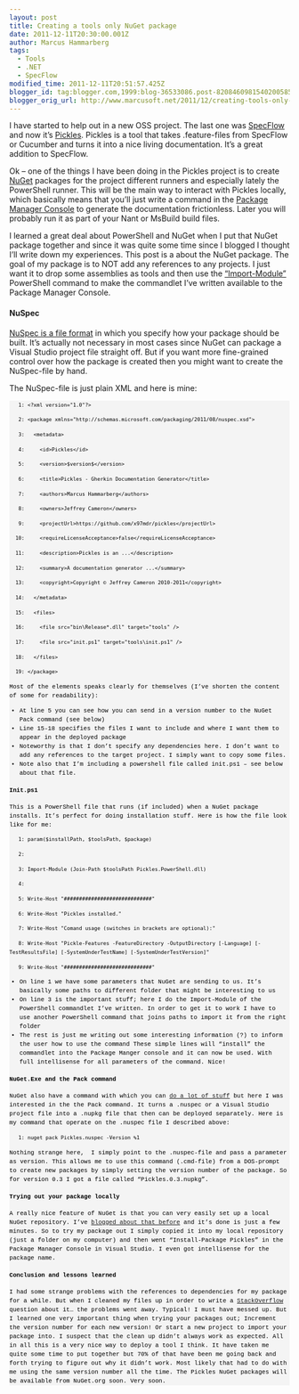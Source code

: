 ```yaml
---
layout: post
title: Creating a tools only NuGet package
date: 2011-12-11T20:30:00.001Z
author: Marcus Hammarberg
tags:
  - Tools
  - .NET
  - SpecFlow
modified_time: 2011-12-11T20:51:57.425Z
blogger_id: tag:blogger.com,1999:blog-36533086.post-8208460981540200585
blogger_orig_url: http://www.marcusoft.net/2011/12/creating-tools-only-nuget-package.html
---
```



I have started to help out in a new OSS project. The last one was
<a href="http://www.specflow.org" target="_blank">SpecFlow</a> and now
it’s
<a href="https://github.com/x97mdr/pickles" target="_blank">Pickles</a>.
Pickles is a tool that takes .feature-files from SpecFlow or Cucumber
and turns it into a nice living documentation. It’s a great addition to
SpecFlow.

Ok – one of the things I have been doing in the Pickles project is to
create <a href="http://www.nuget.org" target="_blank">NuGet</a> packages
for the project different runners and especially lately the PowerShell
runner. This will be the main way to interact with Pickles locally,
which basically means that you’ll just write a command in the <a
href="http://docs.nuget.org/docs/reference/package-manager-console-powershell-reference"
target="_blank">Package Manager Console</a> to generate the
documentation frictionless. Later you will probably run it as part of
your Nant or MsBuild build files.

I learned a great deal about PowerShell and NuGet when I put that NuGet
package together and since it was quite some time since I blogged I
thought I’ll write down my experiences. This post is a about the NuGet
package.
The goal of my package is to NOT add any references to any projects. I
just want it to drop some assemblies as tools and then use the
<a href="http://technet.microsoft.com/en-us/library/dd819454.aspx"
target="_blank">“Import-Module”</a> PowerShell command to make the
commandlet I’ve written available to the Package Manager Console.

#### NuSpec

<a href="http://docs.nuget.org/docs/reference/nuspec-reference"
target="_blank">NuSpec is a file format</a> in which you specify how
your package should be built. It’s actually not necessary in most cases
since NuGet can package a Visual Studio project file straight off. But
if you want more fine-grained control over how the package is created
then you might want to create the NuSpec-file by hand.

The NuSpec-file is just plain XML and here is mine:

<div id="codeSnippet"
style="border-bottom-style: none; text-align: left; padding-bottom: 0px; line-height: 12pt; background-color: #f4f4f4; border-left-style: none; padding-left: 0px; width: 100%; padding-right: 0px; font-family: 'Courier New', courier, monospace; direction: ltr; border-top-style: none; color: black; border-right-style: none; font-size: 8pt; overflow: visible; padding-top: 0px">

```
   1: <?xml version="1.0"?>
```

```
   2: <package xmlns="http://schemas.microsoft.com/packaging/2011/08/nuspec.xsd">
```

```
   3:   <metadata>
```

```
   4:     <id>Pickles</id>
```

```
   5:     <version>$version$</version>
```

```
   6:     <title>Pickles - Gherkin Documentation Generator</title>
```

```
   7:     <authors>Marcus Hammarberg</authors>
```

```
   8:     <owners>Jeffrey Cameron</owners>
```

```
   9:     <projectUrl>https://github.com/x97mdr/pickles</projectUrl>
```

```
  10:     <requireLicenseAcceptance>false</requireLicenseAcceptance>
```

```
  11:     <description>Pickles is an ...</description>
```

```
  12:     <summary>A documentation generator ...</summary>
```

```
  13:     <copyright>Copyright © Jeffrey Cameron 2010-2011</copyright>
```

```
  14:   </metadata>
```

```
  15:   <files>
```

```
  16:     <file src="bin\Release*.dll" target="tools" />
```

```
  17:     <file src="init.ps1" target="tools\init.ps1" />
```

```
  18:   </files>
```

```
  19: </package>
```

Most of the elements speaks clearly for themselves (I’ve shorten the
content of some for readability):
-   At line 5 you can see how you can send in a version number to the
    NuGet Pack command (see below)
-   Line 15-18 specifies the files I want to include and where I want
    them to appear in the deployed package
-   Noteworthy is that I don’t specify any dependencies here. I don’t
    want to add any references to the target project. I simply want to
    copy some files.
-   Note also that I’m including a powershell file called init.ps1 – see
    below about that file. 
#### Init.ps1
This is a PowerShell file that runs (if included) when a NuGet package
installs. It’s perfect for doing installation stuff. Here is how the
file look like for me:
<div id="codeSnippetWrapper">
<div id="codeSnippet"
style="border-bottom-style: none; text-align: left; padding-bottom: 0px; line-height: 12pt; background-color: #f4f4f4; border-left-style: none; padding-left: 0px; width: 100%; padding-right: 0px; font-family: 'Courier New', courier, monospace; direction: ltr; border-top-style: none; color: black; border-right-style: none; font-size: 8pt; overflow: visible; padding-top: 0px">

```
   1: param($installPath, $toolsPath, $package)
```

```
   2: 
```

```
   3: Import-Module (Join-Path $toolsPath Pickles.PowerShell.dll)
```

```
   4: 
```

```
   5: Write-Host "#############################"
```

```
   6: Write-Host "Pickles installed."
```

```
   7: Write-Host "Comand usage (switches in brackets are optional):"
```

```
   8: Write-Host "Pickle-Features -FeatureDirectory -OutputDirectory [-Language] [-TestResultsFile] [-SystemUnderTestName] [-SystemUnderTestVersion]"
```

```
   9: Write-Host "#############################"
```



-   On line 1 we have some parameters that NuGet are sending to us. It’s
    basically some paths to different folder that might be interesting
    to us
-   On line 3 is the important stuff; here I do the Import-Module of the
    PowerShell commandlet I’ve written.
    In order to get it to work I have to use another PowerShell command
    that joins paths to import it from the right folder
-   The rest is just me writing out some interesting information (?) to
    inform the user how to use the command
These simple lines will “install” the commandlet into the Package Manger
console and it can now be used. With full intellisense for all
parameters of the command. Nice!
#### NuGet.Exe and the Pack command
NuGet also have a command with which you can
<a href="http://docs.nuget.org/docs/reference/command-line-reference"
target="_blank">do a lot of stuff</a> but here I was interested in the
the Pack command. It turns a .nuspec or a Visual Studio project file
into a .nupkg file that then can be deployed separately.
Here is my command that operate on the .nuspec file I described above:
<div id="codeSnippetWrapper">
<div id="codeSnippet"
style="border-bottom-style: none; text-align: left; padding-bottom: 0px; line-height: 12pt; background-color: #f4f4f4; border-left-style: none; padding-left: 0px; width: 100%; padding-right: 0px; font-family: 'Courier New', courier, monospace; direction: ltr; border-top-style: none; color: black; border-right-style: none; font-size: 8pt; overflow: visible; padding-top: 0px">

```
   1: nuget pack Pickles.nuspec -Version %1
```


Nothing strange here,  I simply point to the .nuspec-file and pass a
parameter as version. This allows me to use this command (.cmd-file)
from a DOS-prompt to create new packages by simply setting the version
number of the package.
So for version 0.3 I got a file called “Pickles.0.3.nupkg”.
#### Trying out your package locally
A really nice feature of NuGet is that you can very easily set up a
local NuGet repository. I’ve <a
href="http://www.marcusoft.net/2011/09/creating-local-nuget-repository-with.html"
target="_blank">blogged about that before</a> and it’s done is just a
few minutes.
So to try my package out I simply copied it into my local repository
(just a folder on my computer) and then went “Install-Package Pickles”
in the Package Manager Console in Visual Studio. I even got intellisense
for the package name.
#### Conclusion and lessons learned
I had some strange problems with the references to dependencies for my
package for a while. But when I cleaned my files up in order to write a
<a href="http://stackoverflow.com" target="_blank">StackOverflow</a>
question about it… the problems went away. Typical! I must have messed
up.
But I learned one very important thing when trying your packages out;
Increment the version number for each new version! Or start a new
project to import your package into. I suspect that the clean up didn’t
always work as expected.
All in all this is a very nice way to deploy a tool I think. It have
taken me quite some time to put together but 70% of that have been me
going back and forth trying to figure out why it didn’t work. Most
likely that had to do with me using the same version number all the
time.
The Pickles NuGet packages will be available from NuGet.org soon. Very
soon.
